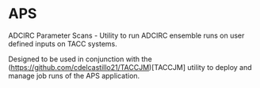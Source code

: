 # APS

ADCIRC Parameter Scans - Utility to run ADCIRC ensemble runs on user defined inputs on TACC systems. 

Designed to be used in conjunction with the (https://github.com/cdelcastillo21/TACCJM)[TACCJM] utility to deploy and manage job runs of the APS application. 
